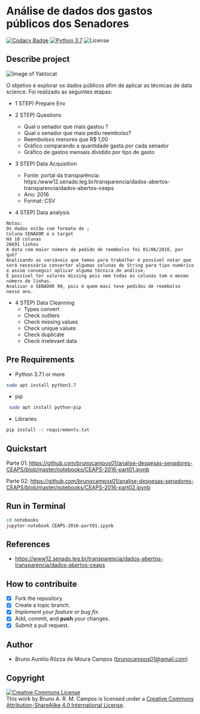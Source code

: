 # Análise de dados dos gastos públicos dos Senadores
[![Codacy Badge](https://api.codacy.com/project/badge/Grade/88d347f145ca4bc28a1933f707e86df3)](https://app.codacy.com/app/brunocampos01/analise-despesas-senadores-CEAPS?utm_source=github.com&utm_medium=referral&utm_content=brunocampos01/analise-despesas-senadores-CEAPS&utm_campaign=Badge_Grade_Dashboard)
[![Python 3.7](https://img.shields.io/badge/python-3.7-yellow.svg)](https://www.python.org/downloads/release/python-371/)
![License](https://img.shields.io/badge/Code%20License-MIT-blue.svg)

## Describe project

![Image of Yaktocat](https://upload.wikimedia.org/wikipedia/pt/0/09/Senado_Federal_do_Brasil.png)

O objetivo é explorar os dados públicos afim de aplicar as técnicas de data science. Foi realizado as seguintes etapas:

- 1 STEP) Prepare Env

- 2 STEP) Questions
  - Qual o senador que mais gastou ?
  - Qual o senador que mais pediu reembolso?
  - Reembolsos menores que R$ 1,00
  - Gráfico comparando a quantidade gasta por cada senador
  - Gráfico de gastos mensais dividido por tipo de gasto

- 3 STEP) Data Acquisition
  - Fonte: portal da transparência: https:/www12.senado.leg.br/transparencia/dados-abertos-transparencia/dados-abertos-ceaps
  - Ano: 2016
  - Format: CSV

- 4 STEP) Data analysis
```
Notas:
Os dados estão com formato de ;
Coluna SENADOR é o target
Há 10 colunas
26691 linhas
A data com maior número de pedido de reembolso foi 01/06/2016, por quê?
Analisando as variáveis que temos para trabalhar é possível notar que será necessário converter algumas colunas de String para tipo numérico e assim conseguir aplicar alguma técnica de análise.
É possível ter valores missing pois nem todas as colunas tem o mesmo número de linhas.
Analisar o SENADOR 90, pois é quem masi teve pedidos de reembolso nesse ano.
```
- 4 STEP) Data Cleanning
  - Types convert
  - Check outliers
  - Check missing values
  - Check unique values
  - Check duplicate
  - Check irrelevant data

## Pre Requirements
 - Python 3.7.1 or more
 ```bash
 sudo apt install python3.7
 ```
 - pip
```bash
 sudo apt install python-pip
```
 - Libraries
```bash
pip install -r requirements.txt
 ```

## Quickstart
Parte 01:
https://github.com/brunocampos01/analise-despesas-senadores-CEAPS/blob/master/notebooks/CEAPS-2016-part01.ipynb

Parte 02:
https://github.com/brunocampos01/analise-despesas-senadores-CEAPS/blob/master/notebooks/CEAPS-2016-part02.ipynb

## Run in Terminal
```bash
cd notebooks
jupyter-notebook CEAPS-2016-part01.ipynb
```

## References
- https://www12.senado.leg.br/transparencia/dados-abertos-transparencia/dados-abertos-ceaps

## How to contribuite
-  [x] Fork the repository.
-  [x] Create a topic branch.
-  [x] *Implement your feature or bug fix.*
-  [x] Add, commit, and **push** your changes.
-  [x] Submit a pull request.

## Author
-  Bruno Aurélio Rôzza de Moura Campos (brunocampos01@gmail.com)
## Copyright
<a rel="license" href="http://creativecommons.org/licenses/by-sa/4.0/"><img alt="Creative Commons License" style="border-width:0" src="https://i.creativecommons.org/l/by-sa/4.0/88x31.png" /></a><br />This work by <span xmlns:cc="http://creativecommons.org/ns#" property="cc:attributionName">Bruno A. R. M. Campos</span> is licensed under a <a rel="license" href="http://creativecommons.org/licenses/by-sa/4.0/">Creative Commons Attribution-ShareAlike 4.0 International License</a>.
